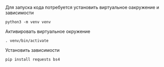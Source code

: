 Для запуска кода потребуется установить виртуальное оакружение и зависимости

```
python3 -m venv venv
```
Активировать виртуальное окружение
```
. venv/bin/activate
```
Установить зависимости
```
pip install requests bs4
```